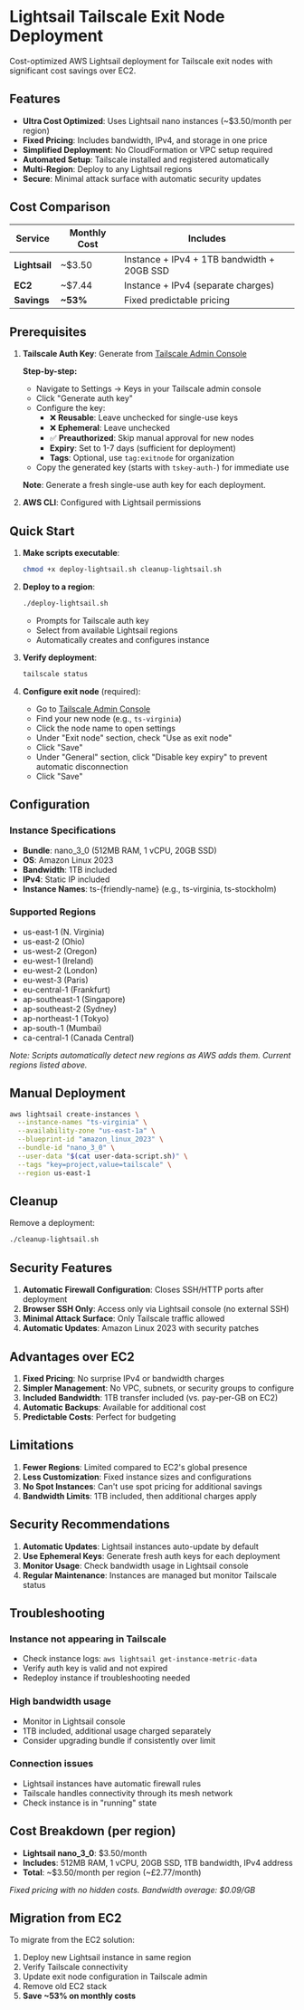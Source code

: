 # Lightsail Tailscale Exit Node Deployment

Cost-optimized AWS Lightsail deployment for Tailscale exit nodes with significant cost savings over EC2.

## Features

- **Ultra Cost Optimized**: Uses Lightsail nano instances (~$3.50/month per region)
- **Fixed Pricing**: Includes bandwidth, IPv4, and storage in one price
- **Simplified Deployment**: No CloudFormation or VPC setup required
- **Automated Setup**: Tailscale installed and registered automatically
- **Multi-Region**: Deploy to any Lightsail regions
- **Secure**: Minimal attack surface with automatic security updates

## Cost Comparison

| Service | Monthly Cost | Includes |
|---------|-------------|----------|
| **Lightsail** | ~$3.50 | Instance + IPv4 + 1TB bandwidth + 20GB SSD |
| **EC2** | ~$7.44 | Instance + IPv4 (separate charges) |
| **Savings** | **~53%** | Fixed predictable pricing |

## Prerequisites

1. **Tailscale Auth Key**: Generate from [Tailscale Admin Console](https://login.tailscale.com/admin/settings/keys)

   **Step-by-step:**
   - Navigate to Settings → Keys in your Tailscale admin console
   - Click "Generate auth key"
   - Configure the key:
     - ❌ **Reusable**: Leave unchecked for single-use keys
     - ❌ **Ephemeral**: Leave unchecked
     - ✅ **Preauthorized**: Skip manual approval for new nodes
     - **Expiry**: Set to 1-7 days (sufficient for deployment)
     - **Tags**: Optional, use `tag:exitnode` for organization
   - Copy the generated key (starts with `tskey-auth-`) for immediate use

   **Note**: Generate a fresh single-use auth key for each deployment.

2. **AWS CLI**: Configured with Lightsail permissions

## Quick Start

1. **Make scripts executable**:
   ```bash
   chmod +x deploy-lightsail.sh cleanup-lightsail.sh
   ```

2. **Deploy to a region**:
   ```bash
   ./deploy-lightsail.sh
   ```
   - Prompts for Tailscale auth key
   - Select from available Lightsail regions
   - Automatically creates and configures instance

3. **Verify deployment**:
   ```bash
   tailscale status
   ```

4. **Configure exit node** (required):
   - Go to [Tailscale Admin Console](https://login.tailscale.com/admin/machines)
   - Find your new node (e.g., `ts-virginia`)
   - Click the node name to open settings
   - Under "Exit node" section, check "Use as exit node"
   - Click "Save"
   - Under "General" section, click "Disable key expiry" to prevent automatic disconnection
   - Click "Save"

## Configuration

### Instance Specifications
- **Bundle**: nano_3_0 (512MB RAM, 1 vCPU, 20GB SSD)
- **OS**: Amazon Linux 2023
- **Bandwidth**: 1TB included
- **IPv4**: Static IP included
- **Instance Names**: ts-{friendly-name} (e.g., ts-virginia, ts-stockholm)

### Supported Regions
- us-east-1 (N. Virginia)
- us-east-2 (Ohio)  
- us-west-2 (Oregon)
- eu-west-1 (Ireland)
- eu-west-2 (London)
- eu-west-3 (Paris)
- eu-central-1 (Frankfurt)
- ap-southeast-1 (Singapore)
- ap-southeast-2 (Sydney)
- ap-northeast-1 (Tokyo)
- ap-south-1 (Mumbai)
- ca-central-1 (Canada Central)

*Note: Scripts automatically detect new regions as AWS adds them. Current regions listed above.*

## Manual Deployment

```bash
aws lightsail create-instances \
  --instance-names "ts-virginia" \
  --availability-zone "us-east-1a" \
  --blueprint-id "amazon_linux_2023" \
  --bundle-id "nano_3_0" \
  --user-data "$(cat user-data-script.sh)" \
  --tags "key=project,value=tailscale" \
  --region us-east-1
```

## Cleanup

Remove a deployment:
```bash
./cleanup-lightsail.sh
```

## Security Features

1. **Automatic Firewall Configuration**: Closes SSH/HTTP ports after deployment
2. **Browser SSH Only**: Access only via Lightsail console (no external SSH)
3. **Minimal Attack Surface**: Only Tailscale traffic allowed
4. **Automatic Updates**: Amazon Linux 2023 with security patches

## Advantages over EC2

1. **Fixed Pricing**: No surprise IPv4 or bandwidth charges
2. **Simpler Management**: No VPC, subnets, or security groups to configure
3. **Included Bandwidth**: 1TB transfer included (vs. pay-per-GB on EC2)
4. **Automatic Backups**: Available for additional cost
5. **Predictable Costs**: Perfect for budgeting

## Limitations

1. **Fewer Regions**: Limited compared to EC2's global presence
2. **Less Customization**: Fixed instance sizes and configurations
3. **No Spot Instances**: Can't use spot pricing for additional savings
4. **Bandwidth Limits**: 1TB included, then additional charges apply

## Security Recommendations

1. **Automatic Updates**: Lightsail instances auto-update by default
2. **Use Ephemeral Keys**: Generate fresh auth keys for each deployment
3. **Monitor Usage**: Check bandwidth usage in Lightsail console
4. **Regular Maintenance**: Instances are managed but monitor Tailscale status

## Troubleshooting

### Instance not appearing in Tailscale
- Check instance logs: `aws lightsail get-instance-metric-data`
- Verify auth key is valid and not expired
- Redeploy instance if troubleshooting needed

### High bandwidth usage
- Monitor in Lightsail console
- 1TB included, additional usage charged separately
- Consider upgrading bundle if consistently over limit

### Connection issues
- Lightsail instances have automatic firewall rules
- Tailscale handles connectivity through its mesh network
- Check instance is in "running" state

## Cost Breakdown (per region)

- **Lightsail nano_3_0**: $3.50/month
- **Includes**: 512MB RAM, 1 vCPU, 20GB SSD, 1TB bandwidth, IPv4 address
- **Total**: ~$3.50/month per region (~£2.77/month)

*Fixed pricing with no hidden costs. Bandwidth overage: $0.09/GB*

## Migration from EC2

To migrate from the EC2 solution:
1. Deploy new Lightsail instance in same region
2. Verify Tailscale connectivity
3. Update exit node configuration in Tailscale admin
4. Remove old EC2 stack
5. **Save ~53% on monthly costs**